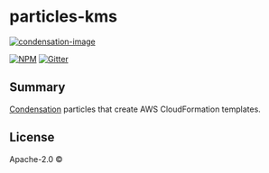 # particles-kms

[![condensation-image][condensation-image]][condensation-url]

[![NPM][npm-image]][npm-url]
[![Gitter][gitter-image]][gitter-url]

## Summary

[Condensation][condensation-url] particles that create AWS CloudFormation templates.

## License
Apache-2.0 ©

[condensation-image]: https://raw.githubusercontent.com/SungardAS/condensation/master/docs/images/condensation_logo.png
[condensation-url]: https://github.com/SungardAS/condensation
[npm-image]: https://badge.fury.io/js/particles-kms.svg
[npm-url]: https://npmjs.org/package/particles-kms
[gitter-image]: https://badges.gitter.im/Join%20Chat.svg
[gitter-url]: https://gitter.im/SungardAS/condensation?utm_source=badge&utm_medium=badge&utm_campaign=pr-badge

